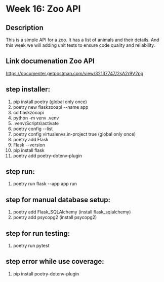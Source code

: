 # Week 16: Zoo API

## Description

This is a simple API for a zoo. It has a list of animals and their details. And this week we will adding unit tests to ensure code quality and reliability.

## Link documenation Zoo API

https://documenter.getpostman.com/view/32137747/2sA2r9V2pg


## step installer:

1. pip install poetry (global only once)
2. poetry new flaskzooapi --name app
3. cd flaskzooapi
4. python -m venv .venv
5. .venv\Scripts\activate
6. poetry config --list
7. poetry config virtualenvs.in-project true (global only once)
8. poetry add Flask
9. Flask --version
10. pip install flask
11. poetry add poetry-dotenv-plugin

## step run:
1. poetry run flask --app app run


## step for manual database setup:
1. poetry add Flask_SQLAlchemy (install flask_sqlalchemy)
2. poetry add psycopg2 (install psycopg2)

## step for run testing:
1. poetry run pytest

## step error while use coverage:
1. pip install poetry-dotenv-plugin